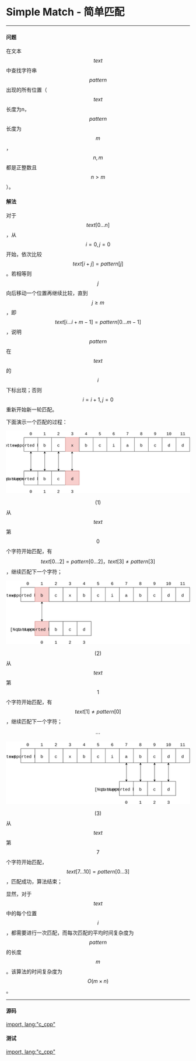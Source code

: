<script type="text/javascript" src="https://cdnjs.cloudflare.com/ajax/libs/mathjax/2.7.1/MathJax.js?config=TeX-AMS-MML_HTMLorMML"/></script>
<script> gitbook.events.bind("page.change", function() { MathJax.Hub.Queue(["Typeset",MathJax.Hub]); } </script>

# Simple Match - 简单匹配

--------

#### 问题

在文本$$ text $$中查找字符串$$ pattern $$出现的所有位置（$$ text $$长度为n，$$ pattern $$长度为$$ m $$，$$ n, m $$都是正整数且$$ n \gt m $$）。

#### 解法

对于$$ text[0 \dots n] $$，从$$ i = 0, j = 0 $$开始，依次比较$$ text[i+j] = pattern[j] $$。若相等则$$ j $$向后移动一个位置再继续比较，直到$$ j \ge m $$，即$$ text[i \dots i+m-1] = pattern[0 \dots m-1] $$，说明$$ pattern $$在$$ text $$的$$ i $$下标出现；否则$$ i = i+1, j = 0 $$重新开始新一轮匹配。

下面演示一个匹配的过程：

![SimpleMatch1.svg](../res/SimpleMatch1.svg)

$$ (1) $$ 从$$ text $$第$$ 0 $$个字符开始匹配，有$$ text[0 \dots 2] = pattern[0 \dots 2]，text[3] \ne pattern[3] $$，继续匹配下一个字符；

![SimpleMatch2.svg](../res/SimpleMatch2.svg)

$$ (2) $$ 从$$ text $$第$$ 1 $$个字符开始匹配，有$$ text[1] \ne pattern[0] $$，继续匹配下一个字符；

$$
\cdots
$$

![SimpleMatch3.svg](../res/SimpleMatch3.svg)

$$ (3) $$ 从$$ text $$第$$ 7 $$个字符开始匹配，$$ text[7 \dots 10] = pattern[0 \dots 3] $$，匹配成功，算法结束；

显然，对于$$ text $$中的每个位置$$ i $$，都需要进行一次匹配，而每次匹配的平均时间复杂度为$$ pattern $$的长度$$ m $$。该算法的时间复杂度为$$ O(m \times n) $$。

--------

#### 源码

[import, lang:"c_cpp"](../../../src/TextMatch/SimpleMatch.h)

#### 测试

[import, lang:"c_cpp"](../../../src/TextMatch/SimpleMatch.cpp)
